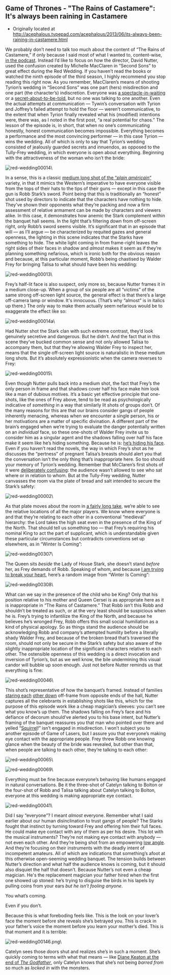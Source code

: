 ## Game of Thrones - "The Rains of Castamere": It's always been raining in Castamere

 * Originally located at http://acephalous.typepad.com/acephalous/2013/06/its-always-been-raining-in-castamere.html

We probably don’t need to talk too much about the content of “The Rains of Castamere,” if only because I said most of what I wanted to, content-wise, [in the podcast](http://www.lawyersgunsmoneyblog.com/2013/06/www.lawyersgunsmoneyblog.com/2013/06/the-rains-of-castamere-an-lgm-game-of-thrones-podcast-with-steven-attewell-and-sek). Instead I’d like to focus on how the director, David Nutter, used the confusion created by Michelle MacClaren in “Second Sons” to great effect during the Red Wedding. If you haven’t read the books or watched the ninth episode of the third season, I highly recommend you stop reading this right now. As you remember, MacClaren’s means of shooting Tyrion’s wedding in “Second Sons” was one part (hers) misdirection and one part (the character’s) indiscretion. Everyone was [a spectacle-in-waiting](http://www.lawyersgunsmoneyblog.com/2013/05/i-see-that-youve-seen-that-i-saw-you-miscommunication-in-second-sons-game-of-thrones) or a [secret-about-to-be-told](http://www.lawyersgunsmoneyblog.com/2013/05/i-still-know-that-youve-seen-that-i-saw-you-miscommunication-in-second-sons-game-of-thrones), but no one was talking to one another. Even the actual attempts at communication — Tywin’s conversation with Tyrion and Joffrey’s failed attempt to hold the floor — weren’t communicative, to the extent that when Tyrion finally revealed what his (modified) intentions were, there was, as I noted in the first post, “a real potential for chaos.” The lesson of the episode is, in short, that when no one’s communicating honestly, honest communication becomes impossible. Everything becomes a performance and the most convincing performer — in this case Tyrion — wins the wedding. All of which is only to say that Tyrion’s wedding consisted of jealously guarded secrets and innuendos, as opposed to the Tully-Frey wedding, in which everyone is open about everything. Beginning with the attractiveness of the woman who isn’t the bride:

![red-wedding00014](images/tv/game-of-thrones-the-rains-of-castamere-1/red-wedding00014.png)\

In a sense, this is a classic [medium long shot of the “*plain américain*“](http://classes.yale.edu/film-analysis/htmfiles/cinematography.htm#48043) variety, in that it mimics the Western’s imperative to have everyone visible from the tops of their hats to the tips of their guns — except in this case the gun is Robb Stark’s sword. Point being that this is traditionally an “honest” shot used by directors to indicate that the characters have nothing to hide. They’ve shown their opponents what they’re packing and now a firm assessment of relative armament can be made by characters and viewers alike. In this case, it demonstrates how anemic the Stark complement within the banquet hall seems. In the light that’s filtering down from off-screen right, only Robb’s sword seems visible. It’s significant that in an episode that will — as I’ll argue — be characterized by requited gazes and general openness, the lighting in this scene indicates that the Starks have something to hide. The white light coming in from frame-right leaves the right sides of their faces in shadow and *almost* makes it seem as if they’re planning something nefarious, which is ironic both for the obvious reason and because, at this particular moment, Robb’s being chastised by Walder Frey for bringing Talisa to what should have been his wedding:

![red-wedding00013](images/tv/game-of-thrones-the-rains-of-castamere-1/red-wedding00013.png)\

Frey’s half-lit face is also suspect, only more so, because Nutter frames it in a medium close-up. When a group of six people are all “victims” of the same strong off-screen light source, the general effect is that there’s a large off-camera lamp or window. It's innocuous. (That’s why “almost” is in italics up there.) The only way to make them actually seem nefarious would be to exaggerate the effect like so:

![red-wedding00014a](images/tv/game-of-thrones-the-rains-of-castamere-1/red-wedding00014a.png)\

Had Nutter shot the Stark clan with such extreme contrast, they’d look genuinely secretive and dangerous. But he didn’t. And the fact that in this scene they’ve bucked common sense and not only allowed Talisa to accompany them, but that they’re allowing Walder Frey to inspect her, means that the single off-screen light source is naturalistic in these medium long shots. But it’s absolutely expressionistic when the camera reverses to Frey:

![red-wedding00015](images/tv/game-of-thrones-the-rains-of-castamere-1/red-wedding00015.png)\

Even though Nutter pulls back into a medium shot, the fact that Frey’s the only person in frame and that shadows cover half his face make him look like a man of dubious motives. It’s a basic yet effective principle that one-shots, like the ones of Frey above, tend to be read as psychologically indicative of *something* in a way that similarly lit shots of groups don’t. Of the many reasons for this are that our brains consider gangs of people inherently menacing, whereas when we encounter a single person, his or her motivations are a matter of specific divination. A different part of the brain’s engaged when we’re trying to evaluate the danger potentially written on an *individual* face, so these one-shots of Walder Frey invite us to consider him as a singular agent and the shadows falling over half his face make it seem like he’s hiding something. Because he is: [he’s hiding his face](http://acephalous.typepad.com/acephalous/2012/09/game-of-thrones-winter-is-coming-for-will-and-bran.html#1).<a name="1"></a> Even if you haven’t read the novels, the way in which Frey’s shot as he discusses the “pertness” of pregnant Talisa’s breasts should alert you that the conversation isn’t the only thing that’s inappropriate here. So too should your memory of Tyrion’s wedding. Remember that McClaren’s first shots of it were [deliberately confusing](http://www.lawyersgunsmoneyblog.com/2013/05/i-see-that-youve-seen-that-i-saw-you-miscommunication-in-second-sons-game-of-thrones): the audience wasn’t allowed to see who sat where or in relation to whom. But at the Tully-Frey wedding, Nutter canvasses the room via the plate of bread and salt intended to secure the Stark’s safety:

![red-wedding00002](images/tv/game-of-thrones-the-rains-of-castamere-1/red-wedding00002.png)\

As that plate moves about the room in [a fairly long take](http://classes.yale.edu/film-analysis/htmfiles/editing.htm#98486), we’re able to see the relative locations of all the major players. We know where everyone is and that they’re relating to each other in a conventional “medieval” hierarchy: the Lord takes the high seat even in the presence of the King of the North. That should tell us something too — that Frey’s requiring his nominal King to act the part of supplicant, which is understandable given these particular circumstances but contradicts conventions set up elsewhere, as in “Winter Is Coming”:

![red-wedding00307](images/tv/game-of-thrones-the-rains-of-castamere-1/red-wedding00307.png)\

The Queen sits *beside* the Lady of House Stark, she doesn’t stand *before* her, as Frey demands of Robb. Speaking of whom, and because [I am trying to break your heart](http://youtu.be/zlxH9-TYseY), here’s a random image from “Winter Is Coming”:

![red-wedding00308](images/tv/game-of-thrones-the-rains-of-castamere-1/red-wedding00308.png)\

What can we say in the presence of the child who be King? Only that his position relative to his mother and Queen Cersei is as appropriate here as it is inappropriate in “The Rains of Castamere.” That Robb isn’t this Robb and shouldn’t be treated as such, or at the very least should be suspicious when he is. Frey’s trying to infantilize the King of the North, and because he believes he’s wronged Frey, Robb offers this small social humiliation as a kind of physical apology. So as things stand the audience should be acknowledging Robb and company’s attempted humility before a literally shady Walder Frey, and because of the broken bread that’s traversed the room, should not only be secure in the Stark’s safety but also aware of the slightly inappropriate location of the significant characters relative to each other. The ostensible openness of this wedding is a direct invocation and inversion of Tyrion’s, but as we well know, the bile undermining this visual candor will bubble up soon enough. Just not before Nutter reminds us that everything is fine:

![red-wedding00046](images/tv/game-of-thrones-the-rains-of-castamere-1/red-wedding00046.png)\

This shot’s representative of how the banquet’s framed. Instead of families [staring each](http://www.lawyersgunsmoneyblog.com/wp-content/uploads/2013/05/second-sons00076.png) [other down](http://www.lawyersgunsmoneyblog.com/wp-content/uploads/2013/05/second-sons00221.png) off-frame from opposite ends of the hall, Nutter captures all the celebrants in establishing shots like this, which for the purpose of this episode work like a cheap magician’s sleeves: you can’t see what you know’s up them. The shadows falling on Frey’s face and his defiance of decorum should’ve alerted you to his base intent, but Nutter’s framing of the banquet reassures you that man who pointed over there and yelled “[Squirrel](http://youtu.be/xrAIGLkSMls)!” isn’t engaged in misdirection. I won’t subject you to another episode of Game of Lasers, but I assure you that everyone’s making eye contact with the appropriate people. Frey threw Robb one knowing glance when the beauty of the bride was revealed, but other than that, when people are talking to each other, they’re talking to each other:

![red-wedding00065](images/tv/game-of-thrones-the-rains-of-castamere-1/red-wedding00065.png)\

![red-wedding00069](images/tv/game-of-thrones-the-rains-of-castamere-1/red-wedding00069.png)\

Everything must be fine because everyone’s behaving like humans engaged in natural conversations. Be it the three-shot of Catelyn talking to Bolton or the four-shot of Robb and Talisa talking about Catelyn talking to Bolton, everyone at this wedding is making appropriate eye contact.

![red-wedding00041](images/tv/game-of-thrones-the-rains-of-castamere-1/red-wedding00041.png)\

Did I say “everyone”? I meant *almost* everyone. Remember what I said earlier about our human disinclination to trust gangs of people? The Starks fought that instinct by turning toward Frey and offering him their full faces. He could make eye contact with any of them as per his desire. This lot with the musical instruments? They’re not making eye contact with anybody — not even each other. And they’re being shot from an empowering [low angle](http://classes.yale.edu/film-analysis/htmfiles/cinematography.htm#48004). And they’re focusing on their instruments with the deadly intent of incompetent amateurs. All of which are indications that something’s afoot at this otherwise open-seeming wedding banquet. The tension builds between Nutter’s direction and what half the audience knows is coming, but it should also disquiet the half that doesn’t. Because Nutter’s not even a cheap magician. He's the replacement magician your father hired when the first one showed up stoned: he’s trying to disguise the birds in his lapels by pulling coins from your ears *but he isn’t fooling anyone*.

You what’s coming.

Even if you don’t.

Because this is what foreboding feels like. This is the look on your lover’s face the moment before she reveals she’s betrayed you. This is crack in your father’s voice the moment before you learn your mother’s died. This is that moment and it is terrible:

![red-wedding00146.png](images/tv/game-of-thrones-the-rains-of-castamere-1/red-wedding00146.png)\

Catelyn sees those doors shut and realizes she’s in such a moment. She’s quickly coming to terms with what that means — like [Diane Keaton at the end of *The Godfather*](http://www.lawyersgunsmoneyblog.com/2013/06/youtu.be/U5tJKzj6k_Q#t=03m15s), only Catelyn knows that she’s not being *barred from* so much as *locked in* with the monsters.
